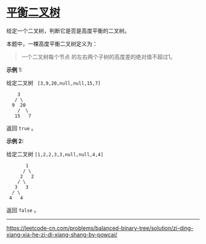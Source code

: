 # [平衡二叉树](https://leetcode-cn.com/problems/balanced-binary-tree/)

给定一个二叉树，判断它是否是高度平衡的二叉树。

本题中，一棵高度平衡二叉树定义为：

> 一个二叉树每个节点 的左右两个子树的高度差的绝对值不超过1。

**示例** 1:

给定二叉树 ` [3,9,20,null,null,15,7]`

```
    3
   / \
  9  20
    /  \
   15   7
```

 返回 `true` 。 

**示例 2:**

给定二叉树 `[1,2,2,3,3,null,null,4,4]`

```
       1
      / \
     2   2
    / \
   3   3
  / \
 4   4
```

 返回 `false` 。 

---

 https://leetcode-cn.com/problems/balanced-binary-tree/solution/zi-ding-xiang-xia-he-zi-di-xiang-shang-by-powcai/ 
